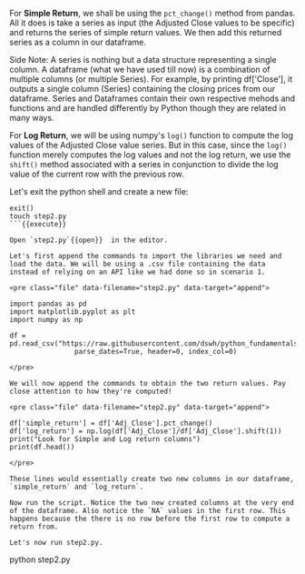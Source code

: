 For **Simple Return**, we shall be using the `pct_change()` method from pandas. All it does is take a series as input (the Adjusted Close values to be specific) and returns the series of simple return values. We then add this returned series as a column in our dataframe.

Side Note: A series is nothing but a data structure representing a single column. A dataframe (what we have used till now) is a combination of multiple columns (or multiple Series). For example, by printing df['Close'], it outputs a single column (Series) containing the closing prices from our dataframe. Series and Dataframes contain their own respective mehods and functions and are handled differently by Python though they are related in many ways.

For **Log Return**, we will be using numpy's `log()` function to compute the log values of the Adjusted Close value series. But in this case, since the `log()` function merely computes the log values and not the log return, we use the `shift()` method associated with a series in conjunction to divide the log value of the current row with the previous row.

Let's exit the python shell and create a new file:
```
exit()
touch step2.py
```{{execute}}

Open `step2.py`{{open}}  in the editor.

Let's first append the commands to import the libraries we need and load the data. We will be using a .csv file containing the data instead of relying on an API like we had done so in scenario 1.

<pre class="file" data-filename="step2.py" data-target="append">

import pandas as pd
import matplotlib.pyplot as plt
import numpy as np

df =  pd.read_csv("https://raw.githubusercontent.com/dswh/python_fundamentals/master/images/apple_stock_eod_prices.csv",
                parse_dates=True, header=0, index_col=0)

</pre>

We will now append the commands to obtain the two return values. Pay close attention to how they're computed!

<pre class="file" data-filename="step2.py" data-target="append">

df['simple_return'] = df['Adj_Close'].pct_change()
df['log_return'] = np.log(df['Adj_Close']/df['Adj_Close'].shift(1))
print("Look for Simple and Log return columns")
print(df.head())

</pre>

These lines would essentially create two new columns in our dataframe, `simple_return` and `log_return`.

Now run the script. Notice the two new created columns at the very end of the dataframe. Also notice the `NA` values in the first row. This happens because the there is no row before the first row to compute a return from.

Let's now run step2.py.

```
python step2.py

```{{execute}}